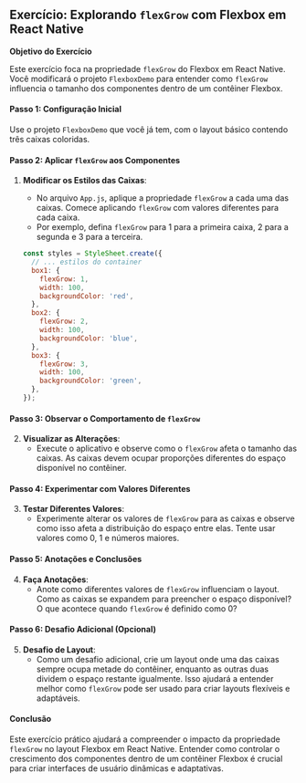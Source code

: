 ## Exercício: Explorando `flexGrow` com Flexbox em React Native

**Objetivo do Exercício**

Este exercício foca na propriedade `flexGrow` do Flexbox em React Native. Você modificará o projeto `FlexboxDemo` para entender como `flexGrow` influencia o tamanho dos componentes dentro de um contêiner Flexbox.

#### Passo 1: Configuração Inicial

Use o projeto `FlexboxDemo` que você já tem, com o layout básico contendo três caixas coloridas.

#### Passo 2: Aplicar `flexGrow` aos Componentes

1. **Modificar os Estilos das Caixas**:
   - No arquivo `App.js`, aplique a propriedade `flexGrow` a cada uma das caixas. Comece aplicando `flexGrow` com valores diferentes para cada caixa.
   - Por exemplo, defina `flexGrow` para 1 para a primeira caixa, 2 para a segunda e 3 para a terceira.

   ```jsx
   const styles = StyleSheet.create({
     // ... estilos do container
     box1: {
       flexGrow: 1,
       width: 100,
       backgroundColor: 'red',
     },
     box2: {
       flexGrow: 2,
       width: 100,
       backgroundColor: 'blue',
     },
     box3: {
       flexGrow: 3,
       width: 100,
       backgroundColor: 'green',
     },
   });
   ```

#### Passo 3: Observar o Comportamento de `flexGrow`

2. **Visualizar as Alterações**:
   - Execute o aplicativo e observe como o `flexGrow` afeta o tamanho das caixas. As caixas devem ocupar proporções diferentes do espaço disponível no contêiner.

#### Passo 4: Experimentar com Valores Diferentes

3. **Testar Diferentes Valores**:
   - Experimente alterar os valores de `flexGrow` para as caixas e observe como isso afeta a distribuição do espaço entre elas. Tente usar valores como 0, 1 e números maiores.

#### Passo 5: Anotações e Conclusões

4. **Faça Anotações**:
   - Anote como diferentes valores de `flexGrow` influenciam o layout. Como as caixas se expandem para preencher o espaço disponível? O que acontece quando `flexGrow` é definido como 0?

#### Passo 6: Desafio Adicional (Opcional)

5. **Desafio de Layout**:
   - Como um desafio adicional, crie um layout onde uma das caixas sempre ocupa metade do contêiner, enquanto as outras duas dividem o espaço restante igualmente. Isso ajudará a entender melhor como `flexGrow` pode ser usado para criar layouts flexíveis e adaptáveis.

#### Conclusão

Este exercício prático ajudará a compreender o impacto da propriedade `flexGrow` no layout Flexbox em React Native. Entender como controlar o crescimento dos componentes dentro de um contêiner Flexbox é crucial para criar interfaces de usuário dinâmicas e adaptativas.